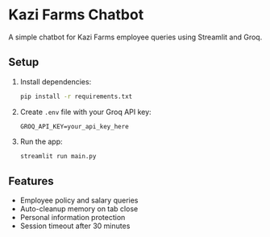 # Kazi Farms Chatbot

A simple chatbot for Kazi Farms employee queries using Streamlit and Groq.

## Setup

1. Install dependencies:
   ```bash
   pip install -r requirements.txt
   ```

2. Create `.env` file with your Groq API key:
   ```
   GROQ_API_KEY=your_api_key_here
   ```

3. Run the app:
   ```bash
   streamlit run main.py
   ```

## Features

- Employee policy and salary queries
- Auto-cleanup memory on tab close
- Personal information protection
- Session timeout after 30 minutes
